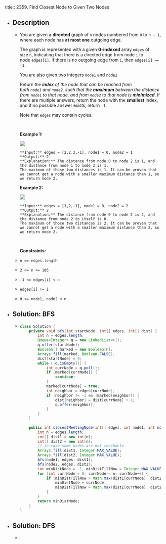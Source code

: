 title:: 2359. Find Closest Node to Given Two Nodes

- ## Description
	- You are given a **directed** graph of `n` nodes numbered from `0` to `n - 1`, where each node has **at most one** outgoing edge.
	  
	  The graph is represented with a given **0-indexed** array `edges` of size `n`, indicating that there is a directed edge from node `i` to node `edges[i]`. If there is no outgoing edge from `i`, then `edges[i] == -1`.
	  
	  You are also given two integers `node1` and `node2`.
	  
	  Return *the **index** of the node that can be reached from both *`node1`* and *`node2`*, such that the **maximum** between the distance from *`node1`* to that node, and from *`node2`* to that node is **minimized***. If there are multiple answers, return the node with the **smallest** index, and if no possible answer exists, return `-1`.
	  
	  Note that `edges` may contain cycles.
	  
	   
	  
	  **Example 1:**
	  
	  ![](https://assets.leetcode.com/uploads/2022/06/07/graph4drawio-2.png)
	  
	  ```
	  **Input:** edges = [2,2,3,-1], node1 = 0, node2 = 1
	  **Output:** 2
	  **Explanation:** The distance from node 0 to node 2 is 1, and the distance from node 1 to node 2 is 1.
	  The maximum of those two distances is 1. It can be proven that we cannot get a node with a smaller maximum distance than 1, so we return node 2.
	  ```
	  
	  **Example 2:**
	  
	  ![](https://assets.leetcode.com/uploads/2022/06/07/graph4drawio-4.png)
	  
	  ```
	  **Input:** edges = [1,2,-1], node1 = 0, node2 = 2
	  **Output:** 2
	  **Explanation:** The distance from node 0 to node 2 is 2, and the distance from node 2 to itself is 0.
	  The maximum of those two distances is 2. It can be proven that we cannot get a node with a smaller maximum distance than 2, so we return node 2.
	  ```
	  
	   
	  
	  **Constraints:**
	- `n == edges.length`
	- `2 <= n <= 105`
	- `-1 <= edges[i] < n`
	- `edges[i] != i`
	- `0 <= node1, node2 < n`
- ## Solution: BFS
	- ```java
	  class Solution {
	      private void bfs(int startNode, int[] edges, int[] dist) {
	          int n = edges.length;
	          Queue<Integer> q = new LinkedList<>();
	          q.offer(startNode);
	          Boolean[] marked = new Boolean[n];
	          Arrays.fill(marked, Boolean.FALSE);
	          dist[startNode] = 0;
	          while (!q.isEmpty()) {
	              int currNode = q.poll();
	              if (marked[currNode]) {
	                  continue;
	              }
	              marked[currNode] = true;
	              int neighbor = edges[currNode];
	              if (neighbor != -1 && !marked[neighbor]) {
	                  dist[neighbor] = dist[currNode] + 1;
	                  q.offer(neighbor);
	              }
	          }
	      }
	      
	      public int closestMeetingNode(int[] edges, int node1, int node2) {
	          int n = edges.length;
	          int[] dist1 = new int[n];
	          int[] dist2 = new int[n];
	          // in case some nodes are not reachable
	          Arrays.fill(dist1, Integer.MAX_VALUE);
	          Arrays.fill(dist2, Integer.MAX_VALUE);
	          bfs(node1, edges, dist1);
	          bfs(node2, edges, dist2);
	          int minDistNode = -1, minDistTillNow = Integer.MAX_VALUE;
	          for (int currNode = 0; currNode < n; currNode++) {
	              if (minDistTillNow > Math.max(dist1[currNode], dist2[currNode])) {
	                  minDistNode = currNode;
	                  minDistTillNow = Math.max(dist1[currNode], dist2[currNode]);
	              }
	          }
	          return minDistNode;
	      }
	  }
	  ```
- ## Solution: DFS
	- ```java
	  ```
